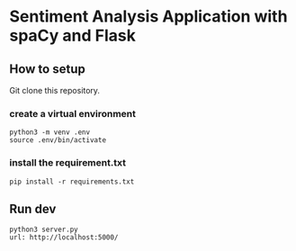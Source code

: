 # Sentiment Analysis Application with spaCy and Flask


## How to setup

Git clone this repository.

### create a virtual environment

```
python3 -m venv .env
source .env/bin/activate
```

### install the requirement.txt

```
pip install -r requirements.txt
```

## Run dev

```
python3 server.py
url: http://localhost:5000/
```
